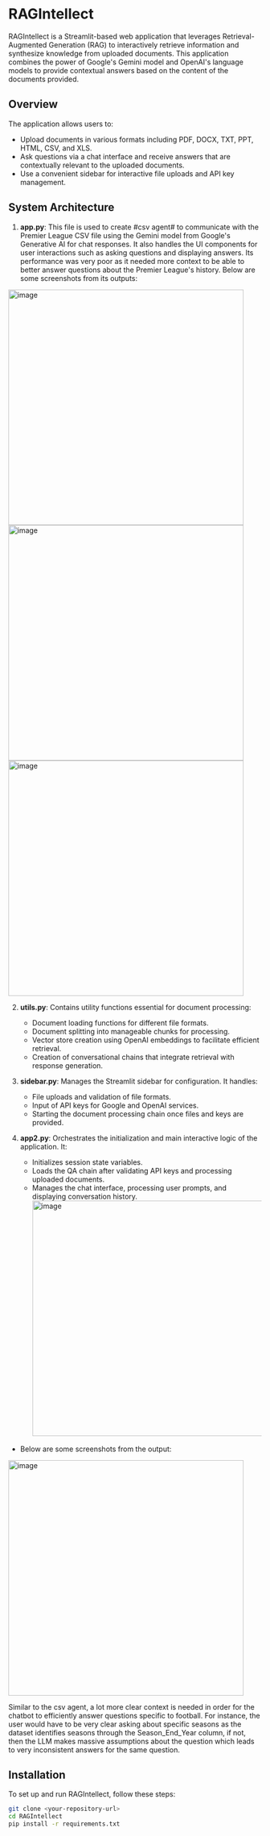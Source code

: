 # RAGIntellect

RAGIntellect is a Streamlit-based web application that leverages Retrieval-Augmented Generation (RAG) to interactively retrieve information and synthesize knowledge from uploaded documents. This application combines the power of Google's Gemini model and OpenAI's language models to provide contextual answers based on the content of the documents provided.

## Overview

The application allows users to:
- Upload documents in various formats including PDF, DOCX, TXT, PPT, HTML, CSV, and XLS.
- Ask questions via a chat interface and receive answers that are contextually relevant to the uploaded documents.
- Use a convenient sidebar for interactive file uploads and API key management.

## System Architecture

1. **app.py**: This file is used to create #csv agent# to communicate with the Premier League CSV file using the Gemini model from Google's Generative AI for chat responses. It also handles the UI components for user interactions such as asking questions and displaying answers. Its performance was very poor as it needed more context to be able to better answer questions about the Premier League's history. Below are some screenshots from its outputs:

<img width="468" alt="image" src="https://github.com/osebom/rag_multiple_docs/assets/40761922/aa393f30-39e6-4b9f-abd9-b784cabc28a0">
<img width="468" alt="image" src="https://github.com/osebom/rag_multiple_docs/assets/40761922/947cadaf-9f7d-4993-b104-1c1b59f4baa3">
<img width="468" alt="image" src="https://github.com/osebom/rag_multiple_docs/assets/40761922/9f25a53f-5dfc-4d51-865d-ea131d9f47df">


2. **utils.py**: Contains utility functions essential for document processing:
   - Document loading functions for different file formats.
   - Document splitting into manageable chunks for processing.
   - Vector store creation using OpenAI embeddings to facilitate efficient retrieval.
   - Creation of conversational chains that integrate retrieval with response generation.

3. **sidebar.py**: Manages the Streamlit sidebar for configuration. It handles:
   - File uploads and validation of file formats.
   - Input of API keys for Google and OpenAI services.
   - Starting the document processing chain once files and keys are provided.

4. **app2.py**: Orchestrates the initialization and main interactive logic of the application. It:
   - Initializes session state variables.
   - Loads the QA chain after validating API keys and processing uploaded documents.
   - Manages the chat interface, processing user prompts, and displaying conversation history.
     <img width="468" alt="image" src="https://github.com/osebom/rag_multiple_docs/assets/40761922/8d0a6866-6b9b-42f1-8af7-92f2efa5e7fd">
     
- Below are some screenshots from the output:

  
<img width="468" alt="image" src="https://github.com/osebom/rag_multiple_docs/assets/40761922/d39757d7-d51f-4d24-8e62-96a4a382df9a">

Similar to the csv agent, a lot more clear context is needed in order for the chatbot to efficiently answer questions specific to football. For instance, the user would have to be 
very clear asking about specific seasons as the dataset identifies seasons through the Season_End_Year column, if not, then the LLM makes massive assumptions about the question which leads to very inconsistent answers for the same question.


## Installation

To set up and run RAGIntellect, follow these steps:

```bash
git clone <your-repository-url>
cd RAGIntellect
pip install -r requirements.txt

